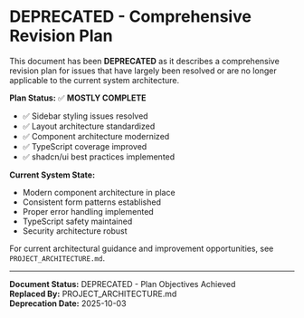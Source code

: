 # DEPRECATED - Comprehensive Revision Plan

This document has been **DEPRECATED** as it describes a comprehensive revision plan for issues that have largely been resolved or are no longer applicable to the current system architecture.

**Plan Status:** ✅ **MOSTLY COMPLETE**
- ✅ Sidebar styling issues resolved
- ✅ Layout architecture standardized  
- ✅ Component architecture modernized
- ✅ TypeScript coverage improved
- ✅ shadcn/ui best practices implemented

**Current System State:**
- Modern component architecture in place
- Consistent form patterns established
- Proper error handling implemented
- TypeScript safety maintained
- Security architecture robust

For current architectural guidance and improvement opportunities, see `PROJECT_ARCHITECTURE.md`.

---
**Document Status:** DEPRECATED - Plan Objectives Achieved  
**Replaced By:** PROJECT_ARCHITECTURE.md  
**Deprecation Date:** 2025-10-03